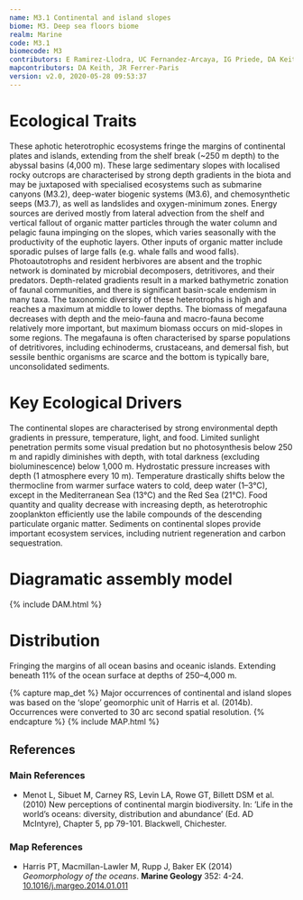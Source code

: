 ```yaml
---
name: M3.1 Continental and island slopes
biome: M3. Deep sea floors biome
realm: Marine
code: M3.1
biomecode: M3
contributors: E Ramirez-Llodra, UC Fernandez-Arcaya, IG Priede, DA Keith
mapcontributors: DA Keith, JR Ferrer-Paris
version: v2.0, 2020-05-28 09:53:37
---
```

# Ecological Traits
 
These aphotic heterotrophic ecosystems fringe the margins of continental plates and islands, extending from the shelf break (~250 m depth) to the abyssal basins (4,000 m). These large sedimentary slopes with localised rocky outcrops are characterised by strong depth gradients in the biota and may be juxtaposed with specialised ecosystems such as submarine canyons (M3.2), deep-water biogenic systems (M3.6), and chemosynthetic seeps (M3.7), as well as landslides and oxygen-minimum zones. Energy sources are derived mostly from lateral advection from the shelf and vertical fallout of organic matter particles through the water column and pelagic fauna impinging on the slopes, which varies seasonally with the productivity of the euphotic layers. Other inputs of organic matter include sporadic pulses of large falls (e.g. whale falls and wood falls). Photoautotrophs and resident herbivores are absent and the trophic network is dominated by microbial decomposers, detritivores, and their predators. Depth-related gradients result in a marked bathymetric zonation of faunal communities, and there is significant basin-scale endemism in many taxa. The taxonomic diversity of these heterotrophs is high and reaches a maximum at middle to lower depths. The biomass of megafauna decreases with depth and the meio-fauna and macro-fauna become relatively more important, but maximum biomass occurs on mid-slopes in some regions. The megafauna is often characterised by sparse populations of detritivores, including echinoderms, crustaceans, and demersal fish, but sessile benthic organisms are scarce and the bottom is typically bare, unconsolidated sediments.
 
# Key Ecological Drivers
 
The continental slopes are characterised by strong environmental depth gradients in pressure, temperature, light, and food. Limited sunlight penetration permits some visual predation but no photosynthesis below 250 m and rapidly diminishes with depth, with total darkness (excluding bioluminescence) below 1,000 m. Hydrostatic pressure increases with depth (1 atmosphere every 10 m). Temperature drastically shifts below the thermocline from warmer surface waters to cold, deep water (1–3°C), except in the Mediterranean Sea (13°C) and the Red Sea (21°C). Food quantity and quality decrease with increasing depth, as heterotrophic zooplankton efficiently use the labile compounds of the descending particulate organic matter. Sediments on continental slopes provide important ecosystem services, including nutrient regeneration and carbon sequestration.
 
# Diagramatic assembly model
 
{% include DAM.html %}
 
# Distribution
 
Fringing the margins of all ocean basins and oceanic islands. Extending beneath 11% of the ocean surface at depths of 250–4,000 m.

{% capture map_det %}
Major occurrences of continental and island slopes was based on the ‘slope’ geomorphic unit of Harris et al. (2014b). Occurrences were converted to 30 arc second spatial resolution.
{% endcapture %}
{% include MAP.html %}

## References
### Main References
* Menot L, Sibuet M, Carney RS, Levin LA, Rowe GT, Billett DSM et al. (2010) New perceptions of continental margin biodiversity. In: ’Life in the world’s oceans: diversity, distribution and abundance’ (Ed. AD McIntyre), Chapter 5, pp 79-101. Blackwell, Chichester.
### Map References
* Harris PT, Macmillan-Lawler M, Rupp J, Baker EK (2014) *Geomorphology of the oceans*. **Marine Geology** 352: 4-24. [10.1016/j.margeo.2014.01.011](https://doi.org/10.1016/j.margeo.2014.01.011)
